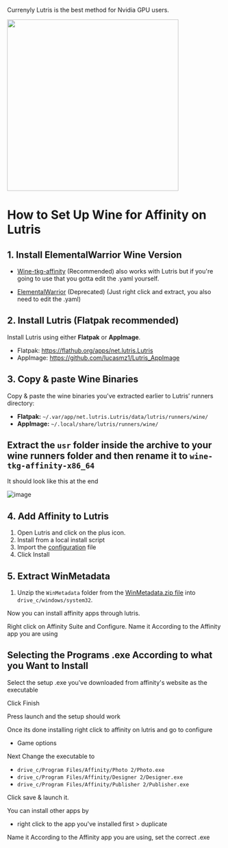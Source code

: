 Currenyly Lutris is the best method for Nvidia GPU users.

<img src="/Assets/NewLogos/AffinityLutris.png" width="400"/>

# How to Set Up Wine for Affinity on Lutris

## 1. Install ElementalWarrior Wine Version

- [Wine-tkg-affinity](https://github.com/daegalus/wine-tkg-affinity/releases) (Recommended) also works with Lutris but if you're going to use that you gotta edit the .yaml yourself.

- [ElementalWarrior](https://github.com/Twig6943/ElementalWarrior-wine-binaries/releases) (Deprecated) (Just right click and extract, you also need to edit the .yaml)

## 2. Install Lutris (Flatpak recommended)

Install Lutris using either **Flatpak** or **AppImage**.

- Flatpak: https://flathub.org/apps/net.lutris.Lutris
- AppImage: https://github.com/lucasmz1/Lutris_AppImage

## 3. Copy & paste Wine Binaries

Copy & paste the wine binaries you've extracted earlier to Lutris’ runners directory:

- **Flatpak:** `~/.var/app/net.lutris.Lutris/data/lutris/runners/wine/`
- **AppImage:** `~/.local/share/lutris/runners/wine/`

## Extract the `usr` folder inside the archive to your wine runners folder and then rename it to `wine-tkg-affinity-x86_64`

It should look like this at the end

![image](https://github.com/user-attachments/assets/503ae826-3df7-420c-923a-5a575b31eda8)

## 4. Add Affinity to Lutris

1. Open Lutris and click on the plus icon.
2. Install from a local install script
3. Import the [configuration](/Guides/Lutris/Affinity-Lutris.yaml) file
3. Click Install

## 5. Extract WinMetadata

1. Unzip the `WinMetadata` folder from the [WinMetadata.zip file](https://archive.org/download/win-metadata/WinMetadata.zip) into `drive_c/windows/system32`.

Now you can install affinity apps through lutris.

Right click on Affinity Suite and Configure.
Name it According to the Affinity app you are using

## Selecting the Programs .exe According to what you Want to Install

Select the setup .exe you've downloaded from affinity's website as the executable

Click Finish

Press launch and the setup should work

Once its done installing right click to affinity on lutris and go to configure
* Game options

Next Change the executable to

* `drive_c/Program Files/Affinity/Photo 2/Photo.exe`
* `drive_c/Program Files/Affinity/Designer 2/Designer.exe`
* `drive_c/Program Files/Affinity/Publisher 2/Publisher.exe`

Click save & launch it.

You can install other apps by
* right click to the app you've installed first > duplicate

Name it According to the Affinity app you are using, set the correct .exe
